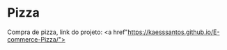 # Pizza
 Compra de pizza, 
 link do projeto: <a href"https://kaesssantos.github.io/E-commerce-Pizza/">
